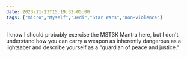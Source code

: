 ```yaml
---
date: 2023-11-13T15:19:32-05:00
tags: ["micro","Myself","Jedi","Star Wars","non-violence"]
---
```

I know I should probably exercise the MST3K Mantra here, but I don't understand how you can carry a weapon as inherently dangerous as a lightsaber and describe yourself as a "guardian of peace and justice."